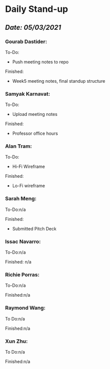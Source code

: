 # Daily Stand-up
## _Date: 05/03/2021_

### Gourab Dastider:
To-Do:
- Push meeting notes to repo


Finished:
- Week5 meeting notes, final standup structure



### Samyak Karnavat:
To-Do:
- Upload meeting notes

Finished:
- Professor office hours

### Alan Tram:
To-Do:
- Hi-Fi Wireframe


Finished:
- Lo-Fi wireframe


### Sarah Meng:
To-Do:n/a

Finished:
- Submitted Pitch Deck



### Issac Navarro:
To-Do:n/a


Finished: n/a




### Richie Porras:
To-Do:n/a


Finished:n/a





### Raymond Wang:
To Do:n/a


Finished:n/a



### Xun Zhu:
To Do:n/a


Finished:n/a
